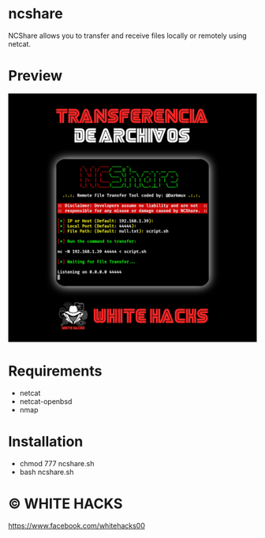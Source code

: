 # ncshare
NCShare allows you to transfer and receive files locally or remotely using netcat.
# Preview
![alt text](https://github.com/whitehacks00/ncshare/blob/main/img/ncshare.jpg)
# Requirements
* netcat
* netcat-openbsd
* nmap
# Installation
* chmod 777 ncshare.sh
* bash ncshare.sh
# © WHITE HACKS
https://www.facebook.com/whitehacks00
